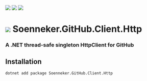 [![](https://img.shields.io/nuget/v/soenneker.github.client.http.svg?style=for-the-badge)](https://www.nuget.org/packages/soenneker.github.client.http/)
[![](https://img.shields.io/github/actions/workflow/status/soenneker/soenneker.github.client.http/publish-package.yml?style=for-the-badge)](https://github.com/soenneker/soenneker.github.client.http/actions/workflows/publish-package.yml)
[![](https://img.shields.io/nuget/dt/soenneker.github.client.http.svg?style=for-the-badge)](https://www.nuget.org/packages/soenneker.github.client.http/)

# ![](https://user-images.githubusercontent.com/4441470/224455560-91ed3ee7-f510-4041-a8d2-3fc093025112.png) Soenneker.GitHub.Client.Http
### A .NET thread-safe singleton HttpClient for GitHub

## Installation

```
dotnet add package Soenneker.GitHub.Client.Http
```
